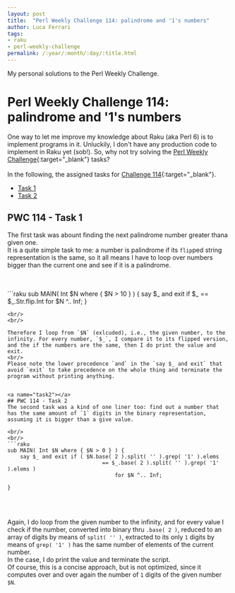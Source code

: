 ```yaml
---
layout: post
title:  "Perl Weekly Challenge 114: palindrome and '1's numbers"
author: Luca Ferrari
tags:
- raku
- perl-weekly-challenge
permalink: /:year/:month/:day/:title.html
---
```

My personal solutions to the Perl Weekly Challenge.

# Perl Weekly Challenge 114: palindrome and '1's numbers

One way to let me improve my knowledge about Raku (aka Perl 6) is to implement programs in it.
Unluckily, I don't have any production code to implement in Raku yet (sob!).
So, why not try solving the [Perl Weekly Challenge](https://perlweeklychallenge.org/){:target="_blank"} tasks?
<br/>
<br/>
In the following, the assigned tasks for [Challenge 114](https://perlweeklychallenge.org/blog/perl-weekly-challenge-114/){:target="_blank"}.
<br/>
- [Task 1](#task1)
- [Task 2](#task2)



<a name="task1"></a>

## PWC 114 - Task 1
The first task was abount finding the next palindrome number greater thana  given one.
<br/>
It is a quite simple task to me: a number is palindrome if its `flip`ped string representation is the same, so it all means I have to loop over numbers bigger than the current one and see if it is a palindrome.

<br/>
<br/>
```raku
sub MAIN( Int $N where { $N > 10 } ) {
    say $_ and exit  if $_ == $_.Str.flip.Int for $N ^.. Inf;
}

```
<br/>
<br/>

Therefore I loop from `$N` (exlcuded), i.e., the given number, to the infinity. For every number, `$_`, I compare it to its flipped version, and the if the numbers are the same, then I do print the value and exit.
<br/>
Please note the lower precedence `and` in the `say $_ and exit` that avoid `exit` to take precedence on the whole thing and terminate the program without printing anything.


<a name="task2"></a>
## PWC 114 - Task 2
The second task was a kind of one liner too: find out a number that has the same amount of `1` digits in the binary representation, assuming it is bigger than a give value.

<br/>
<br/>
```raku
sub MAIN( Int $N where { $N > 0 } ) {
    say $_ and exit if ( $N.base( 2 ).split( '' ).grep( '1' ).elems
                              == $_.base( 2 ).split( '' ).grep( '1' ).elems )
                                  for $N ^.. Inf;

}
```
<br/>
<br/>

Again, I do loop from the given number to the infinity, and for every value I check if the number, converted into binary thru `.base( 2 )`, reduced to an array of digits by means of `split( '' )`, extracted to its only `1` digits by means of `grep( '1' )` has the same number of elements of the current number.
<br/>
In the case, I do print the value and terminate the script.
<br/>
Of course, this is a concise approach, but is not optimized, since it computes over and over again the number of `1` digits of the given number `$N`.
